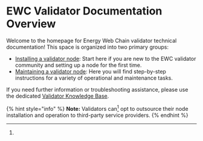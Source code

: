 # EWC Validator Documentation Overview

Welcome to the homepage for Energy Web Chain validator technical documentation! This space is organized into two primary groups:

* [Installing a validator node](guides/installing-a-validator-node/): Start here if you are new to the EWC validator community and setting up a node for the first time.&#x20;
* [Maintaining a validator node](guides/maintaining-a-validator-node/): Here you will find step-by-step instructions for a variety of operational and maintenance tasks.&#x20;

If you need further information or troubleshooting assistance, please use the dedicated [Validator Knowledge Base](https://discuss.energyweb.org/c/knowledge-base/15).&#x20;

{% hint style="info" %}
**Note:** Validators can[^1] opt to outsource their node installation and operation to third-party service providers.&#x20;
{% endhint %}



[^1]: 
